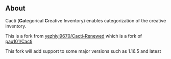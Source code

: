 ## About

Cacti (**Ca**tegorical **C**reative **I**nventory) enables categorization of the creative inventory.

This is a fork from [yezhiyi9670/Cacti-Renewed](https://github.com/yezhiyi9670/cacti-renewed) which is a fork of [pau101/Cacti](https://github.com/pau101/Cacti)

This fork will add support to some major versions such as 1.16.5 and latest
